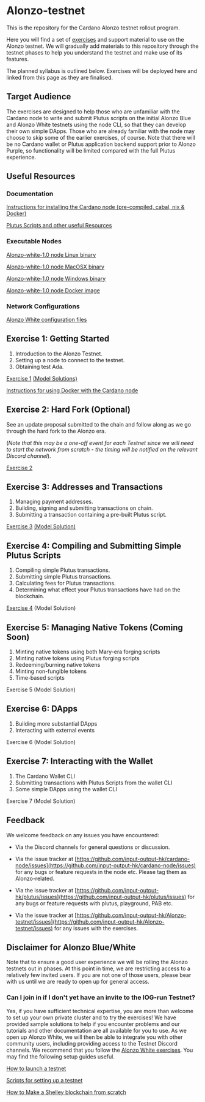 # Alonzo-testnet
This is the repository for the Cardano Alonzo testnet rollout program.

Here you will find a set of [exercises](https://github.com/input-output-hk/Alonzo-testnet/tree/main/Alonzo-exercises) and support material to use on the Alonzo testnet. We will gradually add materials to this repository through the testnet phases to help you understand the testnet and make use of its features.

The planned syllabus is outlined below.  Exercises will be deployed here and linked from this page as they are finalised.

## Target Audience

The exercises are designed to help those who are unfamiliar with the Cardano node to write and submit Plutus scripts on the initial Alonzo Blue and Alonzo White testnets using the node CLI, so that they can develop their own simple DApps.  Those who are already familiar with the node may choose to skip some of the earlier exercises, of course. Note that there will be no Cardano wallet or Plutus application backend support prior to Alonzo Purple, so functionality will be limited compared with the full Plutus experience.

## Useful Resources

### Documentation

[Instructions for installing the Cardano node (pre-compiled, cabal, nix & Docker)](https://docs.cardano.org/getting-started/installing-the-cardano-node)

[Plutus Scripts and other useful Resources](resources/)

### Executable Nodes

[Alonzo-white-1.0 node Linux binary](https://hydra.iohk.io/build/6907168)

[Alonzo-white-1.0 node MacOSX binary](https://hydra.iohk.io/build/6907043)

[Alonzo-white-1.0 node Windows binary](https://hydra.iohk.io/build/6907185)

[Alonzo-white-1.0 node Docker image](https://hydra.iohk.io/build/6907072)

### Network Configurations

[Alonzo White configuration files](https://hydra.iohk.io/build/6928147/download/1/index.html)

## Exercise 1: Getting Started

1. Introduction to the Alonzo Testnet.
1. Setting up a node to connect to the testnet.
1. Obtaining test Ada.  


[Exercise 1](https://github.com/input-output-hk/Alonzo-testnet/tree/main/Alonzo-exercises/alonzo-white/1_Alonzo-white-exercise-1.md)
[(Model Solutions)](https://github.com/input-output-hk/Alonzo-testnet/tree/main/Alonzo-solutions/exercise1)

[Instructions for using Docker with the Cardano node](docker.md)

## Exercise 2: Hard Fork (Optional)

See an update proposal submitted to the chain and follow along as we go through the hard fork to the Alonzo era.  

(*Note that this may be a one-off event for each Testnet since we will need to start the network from scratch - the timing will be notified on the relevant Discord channel*).

[Exercise 2](Alonzo-exercises/alonzo-white/2_Alonzo-white-exercise-2.md)

## Exercise 3: Addresses and Transactions

1. Managing payment addresses.
1. Building, signing and submitting transactions on chain.  
1. Submitting a transaction containing a pre-built Plutus script.

[Exercise 3](Alonzo-exercises/alonzo-white/3_Alonzo-white-exercise-3.md)
[(Model Solution)](Alonzo-solutions/exercise3/e3SampleSolution.md)

## Exercise 4: Compiling and Submitting Simple Plutus Scripts


1. Compiling simple Plutus transactions. 
2. Submitting simple Plutus transactions. 
3. Calculating fees for Plutus transactions.
4. Determining what effect your Plutus transactions have had on the blockchain.

[Exercise 4](Alonzo-exercises/alonzo-white/4_Alonzo-white-exercise-4.md)
(Model Solution)

## Exercise 5: Managing Native Tokens (Coming Soon)


1. Minting native tokens using both Mary-era forging scripts
1. Minting native tokens using Plutus forging scripts
1. Redeeming/burning native tokens
1. Minting non-fungible tokens
1. Time-based scripts


Exercise 5
(Model Solution)

## Exercise 6: DApps


1. Building more substantial DApps
2. Interacting with external events


Exercise 6
(Model Solution)

## Exercise 7: Interacting with the Wallet


1. The Cardano Wallet CLI
2. Submitting transactions with Plutus Scripts from the wallet CLI
3. Some simple DApps using the wallet CLI


Exercise 7
(Model Solution)

## Feedback


We welcome feedback on any issues you have encountered:

- Via the Discord channels for general questions or discussion.

- Via the issue tracker at [https://github.com/input-output-hk/cardano-node/issues](https://github.com/input-output-hk/cardano-node/issues) for any bugs or feature requests in the node etc.  Please tag them as Alonzo-related.

- Via the issue tracker at [https://github.com/input-output-hk/plutus/issues](https://github.com/input-output-hk/plutus/issues) for any bugs or feature requests with plutus, playground, PAB etc.

- Via the issue tracker at [https://github.com/input-output-hk/Alonzo-testnet/issues](https://github.com/input-output-hk/Alonzo-testnet/issues) for any issues with the exercises.

## Disclaimer for Alonzo Blue/White

Note that to ensure a good user experience we will be rolling the Alonzo testnets out in phases. At this point in time, we are restricting access to a relatively few invited users. If you are not one of those users, please bear with us until we are ready to open up for general access.

### Can I join in if I don't yet have an invite to the IOG-run Testnet?

Yes, if you have sufficient technical expertise, you are more than welcome to set up your own private cluster and to try the exercises!
We have provided sample solutions to help if you encounter problems and our tutorials and other documentation are all available for you to use.
As we open up Alonzo White, we will then be able to integrate you with other community users, including providing access to the Testnet Discord channels.
We recommend that you follow the [Alonzo White exercises](Alonzo-exercises/alonzo-white).
You may find the following setup guides useful.

[How to launch a testnet](https://github.com/input-output-hk/cardano-node/blob/master/doc/getting-started/launching-a-testnet.md)

[Scripts for setting up a testnet](https://github.com/input-output-hk/cardano-node-tests#tests-development)

[How to Make a Shelley blockchain from scratch](https://github.com/input-output-hk/cardano-node/blob/master/doc/reference/shelley-genesis.md)
